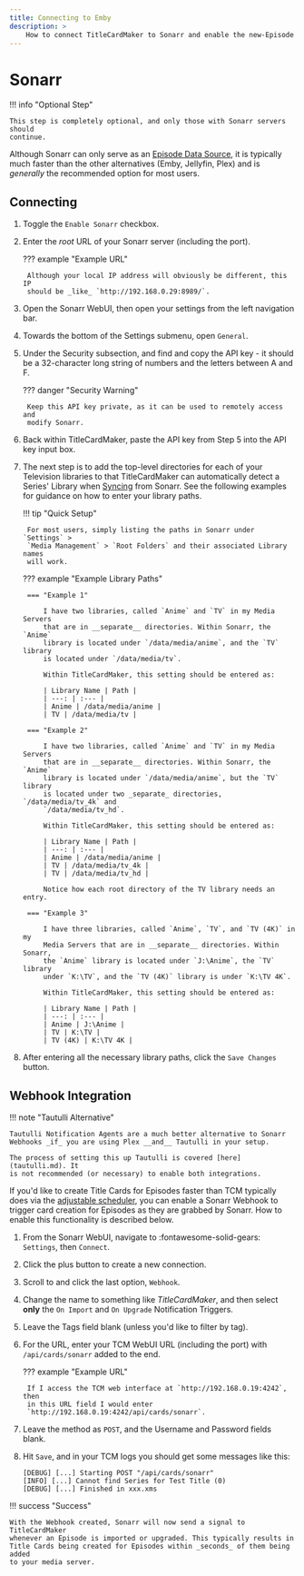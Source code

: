 ```yaml
---
title: Connecting to Emby
description: >
    How to connect TitleCardMaker to Sonarr and enable the new-Episode Webhook.
---
```


# Sonarr

!!! info "Optional Step"

    This step is completely optional, and only those with Sonarr servers should
    continue.

Although Sonarr can only serve as an
[Episode Data Source](../../user_guide/settings.md#episode-data-source), it is
typically much faster than the other alternatives (Emby, Jellyfin, Plex) and
is _generally_ the recommended option for most users.

## Connecting

1. Toggle the `Enable Sonarr` checkbox.
2. Enter the _root_ URL of your Sonarr server (including the port).

    ??? example "Example URL"

        Although your local IP address will obviously be different, this IP
        should be _like_ `http://192.168.0.29:8989/`.

3. Open the Sonarr WebUI, then open your settings from the left navigation bar.
4. Towards the bottom of the Settings submenu, open `General`.
5. Under the Security subsection, and find and copy the API key - it should be a
32-character long string of numbers and the letters between A and F.

    ??? danger "Security Warning"

        Keep this API key private, as it can be used to remotely access and
        modify Sonarr.

6. Back within TitleCardMaker, paste the API key from Step 5 into the API key
input box.
7. The next step is to add the top-level directories for each of your Television
libraries to that TitleCardMaker can automatically detect a Series' Library when
[Syncing](../first_sync/sonarr.md) from Sonarr. See the following examples for
guidance on how to enter your library paths.

    !!! tip "Quick Setup"

        For most users, simply listing the paths in Sonarr under `Settings` >
        `Media Management` > `Root Folders` and their associated Library names
        will work.

    ??? example "Example Library Paths"

        === "Example 1"

            I have two libraries, called `Anime` and `TV` in my Media Servers
            that are in __separate__ directories. Within Sonarr, the `Anime`
            library is located under `/data/media/anime`, and the `TV` library
            is located under `/data/media/tv`.

            Within TitleCardMaker, this setting should be entered as:

            | Library Name | Path |
            | ---: | :--- |
            | Anime | /data/media/anime |
            | TV | /data/media/tv |

        === "Example 2"

            I have two libraries, called `Anime` and `TV` in my Media Servers
            that are in __separate__ directories. Within Sonarr, the `Anime`
            library is located under `/data/media/anime`, but the `TV` library
            is located under two _separate_ directories, `/data/media/tv_4k` and
            `/data/media/tv_hd`. 

            Within TitleCardMaker, this setting should be entered as:

            | Library Name | Path |
            | ---: | :--- |
            | Anime | /data/media/anime |
            | TV | /data/media/tv_4k |
            | TV | /data/media/tv_hd |

            Notice how each root directory of the TV library needs an entry.

        === "Example 3"

            I have three libraries, called `Anime`, `TV`, and `TV (4K)` in my
            Media Servers that are in __separate__ directories. Within Sonarr,
            the `Anime` library is located under `J:\Anime`, the `TV` library
            under `K:\TV`, and the `TV (4K)` library is under `K:\TV 4K`. 

            Within TitleCardMaker, this setting should be entered as:

            | Library Name | Path |
            | ---: | :--- |
            | Anime | J:\Anime |
            | TV | K:\TV |
            | TV (4K) | K:\TV 4K |

8. After entering all the necessary library paths, click the `Save Changes`
button.

## Webhook Integration

!!! note "Tautulli Alternative"

    Tautulli Notification Agents are a much better alternative to Sonarr
    Webhooks _if_ you are using Plex __and__ Tautulli in your setup.

    The process of setting this up Tautulli is covered [here](tautulli.md). It
    is not recommended (or necessary) to enable both integrations.

If you'd like to create Title Cards for Episodes faster than TCM typically does
via the [adjustable scheduler](../scheduler.md), you can enable a Sonarr Webhook
to trigger card creation for Episodes as they are grabbed by Sonarr. How to
enable this functionality is described below.

1. From the Sonarr WebUI, navigate to :fontawesome-solid-gears: `Settings`, then
`Connect`.

2. Click the plus button to create a new connection.

3. Scroll to and click the last option, `Webhook`.

4. Change the name to something like _TitleCardMaker_, and then select __only__
the `On Import` and `On Upgrade` Notification Triggers.

5. Leave the Tags field blank (unless you'd like to filter by tag).

6. For the URL, enter your TCM WebUI URL (including the port) with
`/api/cards/sonarr` added to the end.

    ??? example "Example URL"

        If I access the TCM web interface at `http://192.168.0.19:4242`, then
        in this URL field I would enter
        `http://192.168.0.19:4242/api/cards/sonarr`.

7. Leave the method as `POST`, and the Username and Password fields blank.

8. Hit `Save`, and in your TCM logs you should get some messages like this:

    ```
    [DEBUG] [...] Starting POST "/api/cards/sonarr"
    [INFO] [...] Cannot find Series for Test Title (0)
    [DEBUG] [...] Finished in xxx.xms
    ```

!!! success "Success"

    With the Webhook created, Sonarr will now send a signal to TitleCardMaker
    whenever an Episode is imported or upgraded. This typically results in
    Title Cards being created for Episodes within _seconds_ of them being added
    to your media server.
